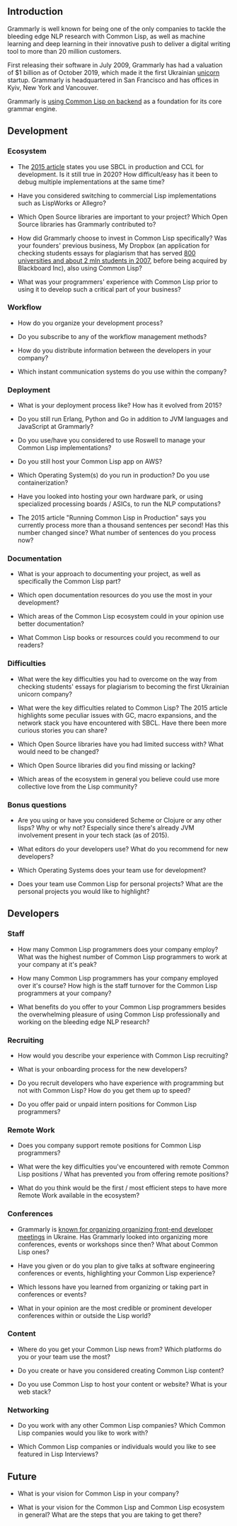 ## Introduction

Grammarly is well known for being one of the only companies to tackle the
bleeding edge NLP research with Common Lisp, as well as machine learning and
deep learning in their innovative push to deliver a digital writing tool to
more than 20 million customers.

First releasing their software in July 2009, Grammarly has had a valuation of
$1 billion as of October 2019, which made it the first Ukrainian [unicorn](https://en.wikipedia.org/wiki/Unicorn_(finance)) startup.
Grammarly is headquartered in San Francisco and has offices in Kyiv, New York
and Vancouver.

Grammarly is [using Common Lisp on
backend](https://www.grammarly.com/blog/engineering/running-lisp-in-production/)
as a foundation for its core grammar engine.

## Development

### Ecosystem

- The [2015 article](https://www.grammarly.com/blog/engineering/running-lisp-in-production/)
  states you use SBCL in production and CCL for development. Is it still true in
  2020? How difficult/easy has it been to debug multiple implementations at the
  same time?

- Have you considered switching to commercial Lisp implementations such as
  LispWorks or Allegro?

- Which Open Source libraries are important to your project? Which Open Source
  libraries has Grammarly contributed to?

- How did Grammarly choose to invest in Common Lisp specifically? Was your
  founders' previous business, My Dropbox (an application for checking students
  essays for plagiarism that has served [800 universities and about 2 mln
  students in 2007](https://escadra.com.ua/en/kak-dvoe-kievlyan-sozdali-servis-proverki-anglijskogo-pravopisaniya-stoimostyu-100-mln.html), before being acquired by Blackboard Inc), also using Common
  Lisp?

- What was your programmers' experience with Common Lisp prior to using it to
  develop such a critical part of your business?

### Workflow

- How do you organize your development process?

- Do you subscribe to any of the workflow management methods?

- How do you distribute information between the developers in your company?

- Which instant communication systems do you use within the company?

### Deployment

- What is your deployment process like? How has it evolved from 2015?

- Do you still run Erlang, Python and Go in addition to JVM languages and
JavaScript at Grammarly?

- Do you use/have you considered to use Roswell to manage your Common Lisp
  implementations?

- Do you still host your Common Lisp app on AWS?

- Which Operating System(s) do you run in production? Do you use
  containerization?

- Have you looked into hosting your own hardware park, or using specialized
  processing boards / ASICs, to run the NLP computations?

- The 2015 article "Running Common Lisp in Production" says you currently
  process more than a thousand sentences per second! Has this number changed
  since? What number of sentences do you process now?

### Documentation

- What is your approach to documenting your project, as well as specifically
  the Common Lisp part?

- Which open documentation resources do you use the most in your development?

- Which areas of the Common Lisp ecosystem could in your opinion use better
  documentation?

- What Common Lisp books or resources could you recommend to our readers?

### Difficulties

- What were the key difficulties you had to overcome on the way from checking
  students' essays for plagiarism to becoming the first Ukrainian unicorn
  company?

- What were the key difficulties related to Common Lisp? The 2015 article
  highlights some peculiar issues with GC, macro expansions, and the network
  stack you have encountered with SBCL. Have there been more curious stories
  you can share?

- Which Open Source libraries have you had limited success with? What would
  need to be changed?

- Which Open Source libraries did you find missing or lacking?

- Which areas of the ecosystem in general you believe could use more collective
  love from the Lisp community?

### Bonus questions

- Are you using or have you considered Scheme or Clojure or any other lisps?
  Why or why not? Especially since there's already JVM involvement present in
  your tech stack (as of 2015).

- What editors do your developers use? What do you recommend for new developers?

- Which Operating Systems does your team use for development?

- Does your team use Common Lisp for personal projects? What are the personal
  projects you would like to highlight?

## Developers

### Staff

- How many Common Lisp programmers does your company employ? What was the
  highest number of Common Lisp programmers to work at your company at it's
  peak?

- How many Common Lisp programmers has your company employed over it's course?
  How high is the staff turnover for the Common Lisp programmers at your
  company?

- What benefits do you offer to your Common Lisp programmers besides the
  overwhelming pleasure of using Common Lisp professionally and working on the
  bleeding edge NLP research?

### Recruiting

- How would you describe your experience with Common Lisp recruiting?

- What is your onboarding process for the new developers?

- Do you recruit developers who have experience with programming but not with
  Common Lisp? How do you get them up to speed?

- Do you offer paid or unpaid intern positions for Common Lisp programmers?

### Remote Work

- Does you company support remote positions for Common Lisp programmers?

- What were the key difficulties you've encountered with remote Common Lisp
  positions / What has prevented you from offering remote positions?

- What do you think would be the first / most efficient steps to have more
  Remote Work available in the ecosystem?

### Conferences

- Grammarly is [known for organizing organizing front-end developer meetings](https://escadra.com.ua/en/kak-dvoe-kievlyan-sozdali-servis-proverki-anglijskogo-pravopisaniya-stoimostyu-100-mln.html)
  in Ukraine. Has Grammarly looked into organizing more conferences, events or
  workshops since then? What about Common Lisp ones?

- Have you given or do you plan to give talks at software engineering
  conferences or events, highlighting your Common Lisp experience?

- Which lessons have you learned from organizing or taking part in conferences
  or events?

- What in your opinion are the most credible or prominent developer conferences
  within or outside the Lisp world?

### Content

- Where do you get your Common Lisp news from? Which platforms do you or your
  team use the most?

- Do you create or have you considered creating Common Lisp content?

- Do you use Common Lisp to host your content or website? What is your web stack?

### Networking

- Do you work with any other Common Lisp companies? Which Common Lisp companies
  would you like to work with?

- Which Common Lisp companies or individuals would you like to see featured in
  Lisp Interviews?

## Future

- What is your vision for Common Lisp in your company?

- What is your vision for the Common Lisp and Common Lisp ecosystem in general?
  What are the steps that you are taking to get there?

